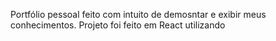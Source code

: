 Portfólio pessoal feito com intuito de demosntar e exibir meus conhecimentos.
Projeto foi feito em React utilizando 
